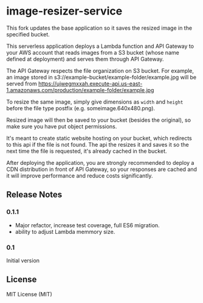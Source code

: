 # image-resizer-service

This fork updates the base application so it saves the resized image in the specified bucket.

This serverless application deploys a Lambda function and API Gateway to your AWS account that reads images from a S3 bucket (whose name defined at deployment) and serves them through API Gateway.

The API Gateway respects the file organization on S3 bucket. For example, an image stored in s3://example-bucket/example-folder/example.jpg will be served from https://ujwegmxxah.execute-api.us-east-1.amazonaws.com/production/example-folder/example.jpg

To resize the same image, simply give dimensions as `width` and `height` before the file type postfix (e.g. someimage.640x480.png).

Resized image will then be saved to your bucket (besides the original), so make sure you have put object permissions.

It's meant to create static website hosting on your bucket, which redirects to this api if the file is not found. The api the resizes it and saves it so the next time the file is requested, it's already cached in the bucket. 

After deploying the application, you are strongly recommended to deploy a CDN distribution in front of API Gateway, so your responses are cached and it will improve performance and reduce costs significantly.

## Release Notes

### 0.1.1

- Major refactor, increase test coverage, full ES6 migration.
- ability to adjust Lambda memmory size.

### 0.1

Initial version

## License

MIT License (MIT)
